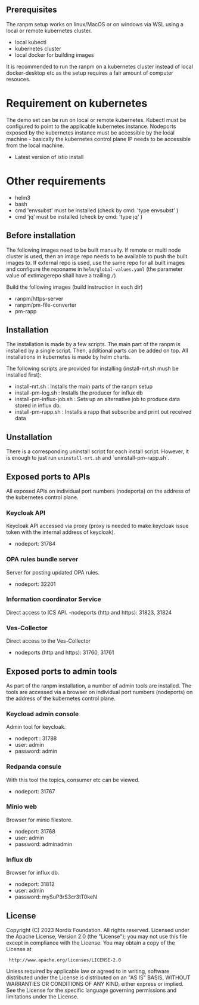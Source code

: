 

## Prerequisites

The ranpm setup works on linux/MacOS or on windows via WSL using a local or remote kubernetes cluster.

- local kubectl
- kubernetes cluster
- local docker for building images

It is recommended to run the ranpm on a kubernetes cluster instead of local docker-desktop etc as the setup requires a fair amount of computer resouces.

# Requirement on kubernetes

The demo set can be run on local or remote kubernetes.
Kubectl must be configured to point to the applicable kubernetes instance.
Nodeports exposed by the kubernetes instance must be accessible by the local machine - basically the kubernetes control plane IP needs to be accessible from the local machine.

- Latest version of istio install

# Other requirements
- helm3
- bash
- cmd 'envsubst' must be installed (check by cmd: 'type envsubst' )
- cmd 'jq' must be installed (check by cmd: 'type jq' )

## Before installation
The following images need to be built manually. If remote or multi node cluster is used, then an image repo needs to be available to push the built images to.
If external repo is used, use the same repo for all built images and configure the reponame in `helm/global-values.yaml` (the parameter value of extimagerepo shall have a trailing `/`)

Build the following images (build instruction in each dir)
- ranpm/https-server
- ranpm/pm-file-converter
- pm-rapp


## Installation

The installation is made by a few scripts.
The main part of the ranpm is installed by a single script. Then, additional parts can be added on top. All installations in kubernetes is made by helm charts.

The following scripts are provided for installing (install-nrt.sh mush be installed first):

- install-nrt.sh : Installs the main parts of the ranpm setup
- install-pm-log.sh : Installs the producer for influx db
- install-pm-influx-job.sh : Sets up an alternative job to produce data stored in influx db.
- install-pm-rapp.sh : Installs a rapp that subscribe and print out received data

## Unstallation

There is a corresponding uninstall script for each install script. However, it is enough to just run `uninstall-nrt.sh` and `uninstall-pm-rapp.sh´.

## Exposed ports to APIs
All exposed APIs on individual port numbers (nodeporta) on the address of the kubernetes control plane.

### Keycloak API
Keycloak API accessed via proxy (proxy is needed to make keycloak issue token with the internal address of keycloak).
- nodeport: 31784

### OPA rules bundle server
Server for posting updated OPA rules.
- nodeport: 32201

### Information coordinator Service
Direct access to ICS API.
-nodeports (http and https): 31823, 31824

### Ves-Collector
Direct access to the Ves-Collector
- nodeports (http and https): 31760, 31761

## Exposed ports to admin tools
As part of the ranpm installation, a number of admin tools are installed.
The tools are accessed via a browser on individual port numbers (nodeports) on the address of the kubernetes control plane.

### Keycload admin console
Admin tool for keycloak.
- nodeport : 31788
- user: admin
- password: admin

### Redpanda consule
With this tool the topics, consumer etc can be viewed.
- nodeport: 31767

### Minio web
Browser for minio filestore.
- nodeport: 31768
- user: admin
- password: adminadmin

### Influx db
Browser for influx db.
- nodeport: 31812
- user: admin
- password: mySuP3rS3cr3tT0keN


## License

Copyright (C) 2023 Nordix Foundation. All rights reserved.
Licensed under the Apache License, Version 2.0 (the "License");
you may not use this file except in compliance with the License.
You may obtain a copy of the License at

     http://www.apache.org/licenses/LICENSE-2.0

Unless required by applicable law or agreed to in writing, software
distributed under the License is distributed on an "AS IS" BASIS,
WITHOUT WARRANTIES OR CONDITIONS OF ANY KIND, either express or implied.
See the License for the specific language governing permissions and
limitations under the License.
